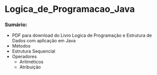 # Logica_de_Programacao_Java
### Sumário:

- PDF para download do Livro Logica de Programação e Estrutura de Dados com aplicação em Java
- Métodos
- Estrutura Sequencial
- Operadores 
    - Aritméticos
    - Atribuição

